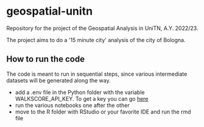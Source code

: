 # geospatial-unitn
Repository for the project of the Geospatial Analysis in UniTN, A.Y. 2022/23.

The project aims to do a '15 minute city' analysis of the city of Bologna.

## How to run the code
The code is meant to run in sequential steps, since various intermediate datasets will be generated along the way.

- add a .env file in the Python folder with the variable WALKSCORE_API_KEY. To get a key you can go [here](https://www.walkscore.com/professional/api-sign-up.php)
- run the various notebooks one after the other
- move to the R folder with RStudio or your favorite IDE and run the rmd file